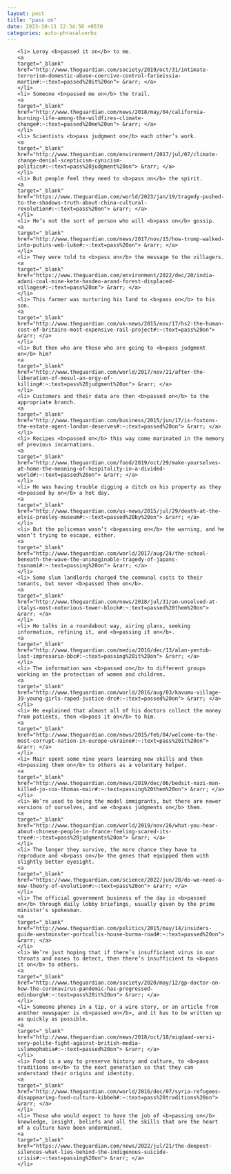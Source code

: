 ```yaml
---
layout: post
title: "pass on"
date: 2023-10-11 12:34:56 +0530
categories: auto-phrasalverbs
---
```

<ol>

    <li> Leroy <b>passed it on</b> to me.
    <a 
    target="_blank" 
    href="http://www.theguardian.com/society/2019/oct/31/intimate-terrorism-domestic-abuse-coercive-control-farieissia-martin#:~:text=passed%20it%20on"> &rarr; </a>
    </li>
    <li> Someone <b>passed me on</b> the trail.
    <a 
    target="_blank" 
    href="http://www.theguardian.com/news/2018/may/04/california-burning-life-among-the-wildfires-climate-change#:~:text=passed%20me%20on"> &rarr; </a>
    </li>
    <li> Scientists <b>pass judgment on</b> each other’s work.
    <a 
    target="_blank" 
    href="http://www.theguardian.com/environment/2017/jul/07/climate-change-denial-scepticism-cynicism-politics#:~:text=pass%20judgment%20on"> &rarr; </a>
    </li>
    <li> But people feel they need to <b>pass on</b> the spirit.
    <a 
    target="_blank" 
    href="https://www.theguardian.com/world/2023/jan/19/tragedy-pushed-to-the-shadows-truth-about-china-cultural-revolution#:~:text=pass%20on"> &rarr; </a>
    </li>
    <li> He’s not the sort of person who will <b>pass on</b> gossip.
    <a 
    target="_blank" 
    href="http://www.theguardian.com/news/2017/nov/15/how-trump-walked-into-putins-web-luke#:~:text=pass%20on"> &rarr; </a>
    </li>
    <li> They were told to <b>pass on</b> the message to the villagers.
    <a 
    target="_blank" 
    href="https://www.theguardian.com/environment/2022/dec/20/india-adani-coal-mine-kete-hasdeo-arand-forest-displaced-villages#:~:text=pass%20on"> &rarr; </a>
    </li>
    <li> This farmer was nurturing his land to <b>pass on</b> to his son.
    <a 
    target="_blank" 
    href="http://www.theguardian.com/uk-news/2015/nov/17/hs2-the-human-cost-of-britains-most-expensive-rail-project#:~:text=pass%20on"> &rarr; </a>
    </li>
    <li> But then who are those who are going to <b>pass judgment on</b> him?
    <a 
    target="_blank" 
    href="http://www.theguardian.com/world/2017/nov/21/after-the-liberation-of-mosul-an-orgy-of-killing#:~:text=pass%20judgment%20on"> &rarr; </a>
    </li>
    <li> Customers and their data are then <b>passed on</b> to the appropriate branch.
    <a 
    target="_blank" 
    href="http://www.theguardian.com/business/2015/jun/17/is-foxtons-the-estate-agent-london-deserves#:~:text=passed%20on"> &rarr; </a>
    </li>
    <li> Recipes <b>passed on</b> this way come marinated in the memory of previous incarnations.
    <a 
    target="_blank" 
    href="http://www.theguardian.com/food/2019/oct/29/make-yourselves-at-home-the-meaning-of-hospitality-in-a-divided-world#:~:text=passed%20on"> &rarr; </a>
    </li>
    <li> He was having trouble digging a ditch on his property as they <b>passed by on</b> a hot day.
    <a 
    target="_blank" 
    href="http://www.theguardian.com/us-news/2015/jul/29/death-at-the-elvis-presley-museum#:~:text=passed%20by%20on"> &rarr; </a>
    </li>
    <li> But the policeman wasn’t <b>passing on</b> the warning, and he wasn’t trying to escape, either.
    <a 
    target="_blank" 
    href="http://www.theguardian.com/world/2017/aug/24/the-school-beneath-the-wave-the-unimaginable-tragedy-of-japans-tsunami#:~:text=passing%20on"> &rarr; </a>
    </li>
    <li> Some slum landlords charged the communal costs to their tenants, but never <b>passed them on</b>.
    <a 
    target="_blank" 
    href="http://www.theguardian.com/news/2018/jul/31/an-unsolved-at-italys-most-notorious-tower-block#:~:text=passed%20them%20on"> &rarr; </a>
    </li>
    <li> He talks in a roundabout way, airing plans, seeking information, refining it, and <b>passing it on</b>.
    <a 
    target="_blank" 
    href="http://www.theguardian.com/media/2016/dec/13/alan-yentob-last-impresario-bbc#:~:text=passing%20it%20on"> &rarr; </a>
    </li>
    <li> The information was <b>passed on</b> to different groups working on the protection of women and children.
    <a 
    target="_blank" 
    href="http://www.theguardian.com/world/2016/aug/03/kavumu-village-39-young-girls-raped-justice-drc#:~:text=passed%20on"> &rarr; </a>
    </li>
    <li> He explained that almost all of his doctors collect the money from patients, then <b>pass it on</b> to him.
    <a 
    target="_blank" 
    href="http://www.theguardian.com/news/2015/feb/04/welcome-to-the-most-corrupt-nation-in-europe-ukraine#:~:text=pass%20it%20on"> &rarr; </a>
    </li>
    <li> Mair spent some nine years learning new skills and then <b>passing them on</b> to others as a voluntary helper.
    <a 
    target="_blank" 
    href="http://www.theguardian.com/news/2019/dec/06/bedsit-nazi-man-killed-jo-cox-thomas-mair#:~:text=passing%20them%20on"> &rarr; </a>
    </li>
    <li> We’re used to being the model immigrants, but there are newer versions of ourselves, and we <b>pass judgments on</b> them.
    <a 
    target="_blank" 
    href="http://www.theguardian.com/world/2019/nov/26/what-you-hear-about-chinese-people-in-france-feeling-scared-its-true#:~:text=pass%20judgments%20on"> &rarr; </a>
    </li>
    <li> The longer they survive, the more chance they have to reproduce and <b>pass on</b> the genes that equipped them with slightly better eyesight.
    <a 
    target="_blank" 
    href="https://www.theguardian.com/science/2022/jun/28/do-we-need-a-new-theory-of-evolution#:~:text=pass%20on"> &rarr; </a>
    </li>
    <li> The official government business of the day is <b>passed on</b> through daily lobby briefings, usually given by the prime minister’s spokesman.
    <a 
    target="_blank" 
    href="http://www.theguardian.com/politics/2015/may/14/insiders-guide-westminster-portcullis-house-burma-road#:~:text=passed%20on"> &rarr; </a>
    </li>
    <li> We’re just hoping that if there’s insufficient virus in our throats and noses to detect, then there’s insufficient to <b>pass it on</b> to others.
    <a 
    target="_blank" 
    href="http://www.theguardian.com/society/2020/may/12/gp-doctor-on-how-the-coronavirus-pandemic-has-progressed-edinburgh#:~:text=pass%20it%20on"> &rarr; </a>
    </li>
    <li> Someone phones in a tip, or a wire story, or an article from another newspaper is <b>passed on</b>, and it has to be written up as quickly as possible.
    <a 
    target="_blank" 
    href="http://www.theguardian.com/news/2018/oct/18/miqdaad-versi-very-polite-fight-against-british-media-islamophobia#:~:text=passed%20on"> &rarr; </a>
    </li>
    <li> Food is a way to preserve history and culture, to <b>pass traditions on</b> to the next generation so that they can understand their origins and identity.
    <a 
    target="_blank" 
    href="http://www.theguardian.com/world/2016/dec/07/syria-refugees-disappearing-food-culture-kibbeh#:~:text=pass%20traditions%20on"> &rarr; </a>
    </li>
    <li> Those who would expect to have the job of <b>passing on</b> knowledge, insight, beliefs and all the skills that are the heart of a culture have been undermined.
    <a 
    target="_blank" 
    href="https://www.theguardian.com/news/2022/jul/21/the-deepest-silences-what-lies-behind-the-indigenous-suicide-crisis#:~:text=passing%20on"> &rarr; </a>
    </li>